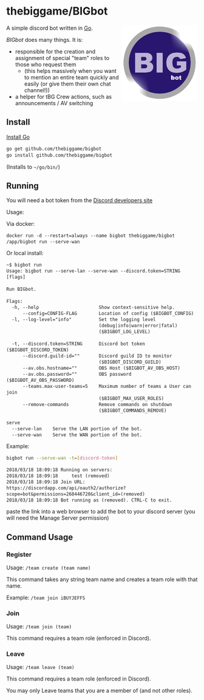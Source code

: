 # thebiggame/BIGbot
<img align="right" alt="BIGbot logo" src="assets/logo.png" width="200"/>

A simple discord bot written in [Go](https://golang.org/).

_BIGbot_ does many things. It is:
* responsible for the creation and assignment of special "team" roles to those who request them 
  * (this helps massively when you want to mention an entire team quickly and easily (or give them their own chat channel!))
* a helper for tBG Crew actions, such as announcements / AV switching

## Install

[Install Go](https://golang.org/doc/install#install)
```sh
go get github.com/thebiggame/bigbot
go install github.com/thebiggame/bigbot
```
(Installs to `~/go/bin/`)

## Running

You will need a bot token from the [Discord developers site](https://discordapp.com/developers/applications/me)

Usage:

Via docker:
```
docker run -d --restart=always --name bigbot thebiggame/bigbot /app/bigbot run --serve-wan
```

Or local install:
```
~$ bigbot run
Usage: bigbot run --serve-lan --serve-wan --discord.token=STRING [flags]

Run BIGbot.

Flags:
  -h, --help                      Show context-sensitive help.
      --config=CONFIG-FLAG        Location of config ($BIGBOT_CONFIG)
  -l, --log-level="info"          Set the logging level
                                  (debug|info|warn|error|fatal)
                                  ($BIGBOT_LOG_LEVEL)

  -t, --discord.token=STRING      Discord bot token ($BIGBOT_DISCORD_TOKEN)
      --discord.guild-id=""       Discord guild ID to monitor
                                  ($BIGBOT_DISCORD_GUILD)
      --av.obs.hostname=""        OBS Host ($BIGBOT_AV_OBS_HOST)
      --av.obs.password=""        OBS password ($BIGBOT_AV_OBS_PASSWORD)
      --teams.max-user-teams=5    Maximum number of teams a User can join
                                  ($BIGBOT_MAX_USER_ROLES)
      --remove-commands           Remove commands on shutdown
                                  ($BIGBOT_COMMANDS_REMOVE)

serve
  --serve-lan    Serve the LAN portion of the bot.
  --serve-wan    Serve the WAN portion of the bot.
```
Example:
```sh
bigbot run --serve-wan -t=[discord-token]
```
```
2018/03/18 18:09:18 Running on servers:
2018/03/18 18:09:18 	test (removed)
2018/03/18 18:09:18 Join URL: https://discordapp.com/api/oauth2/authorize?scope=bot&permissions=268446720&client_id=(removed)
2018/03/18 18:09:18 Bot running as (removed). CTRL-C to exit.
```
paste the link into a web browser to add the bot to your discord server (you will need the Manage Server permission)

## Command Usage

### Register
Usage: `/team create (team name)`

This command takes any string team name and creates a team role with that name.

Example:
`/team join iBUYJEFFS`

### Join
Usage: `/team join (team)`

This command requires a team role (enforced in Discord).

### Leave
Usage: `/team leave (team)`

This command requires a team role (enforced in Discord).

You may only Leave teams that you are a member of (and not other roles).